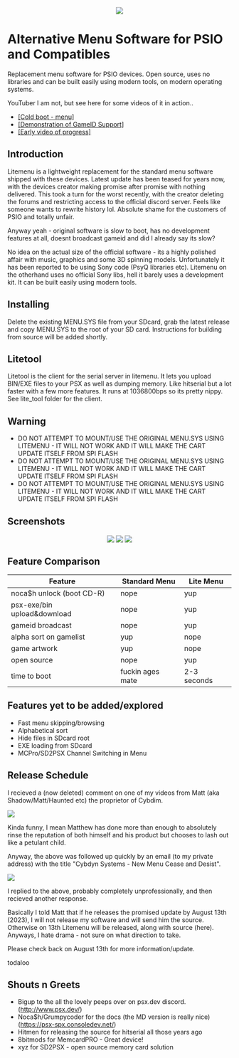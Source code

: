 <p align='center'>
<img align="center"  src="images/litemenu_logo.png">
</p>

# Alternative Menu Software for PSIO and Compatibles

Replacement menu software for PSIO devices. Open source, uses no libraries and can be built easily using modern tools, on modern operating systems.

YouTuber I am not, but see here for some videos of it in action..

* [ [Cold boot - menu]](https://youtu.be/DdBWPib5Gmg)
* [ [Demonstration of GameID Support]](https://youtube.com/shorts/OfLvMkrLHMU)
* [ [Early video of progress]](https://youtu.be/D4ScWW8lv1w)

## Introduction

Litemenu is a lightweight replacement for the standard menu software shipped with these devices. Latest update has been teased for years now, with the devices creator making promise after promise with nothing delivered. This took a turn for the worst recently, with the creator deleting the forums and restricting access to the official discord server. Feels like someone wants to rewrite history lol. Absolute shame for the customers of PSIO and totally unfair. 

Anyway yeah - original software is slow to boot, has no development features at all, doesnt broadcast gameid and did I already say its slow?

No idea on the actual size of the official software - its a highly polished affair with music, graphics and some 3D spinning models. Unfortunately it has been reported to be using Sony code (PsyQ libraries etc).
Litemenu on the otherhand uses no official Sony libs, hell it barely uses a development kit. It can be built easily using modern tools.

## Installing

Delete the existing MENU.SYS file from your SDcard, grab the latest release and copy MENU.SYS to the root of your SD card. 
Instructions for building from source will be added shortly.

## Litetool

Litetool is the client for the serial server in litemenu. It lets you upload BIN/EXE files to your PSX as well as dumping memory. Like hitserial but a lot faster with a few more features. It runs at 1036800bps so its pretty nippy. See lite_tool folder for the client.

## Warning

* DO NOT ATTEMPT TO MOUNT/USE THE ORIGINAL MENU.SYS USING LITEMENU - IT WILL NOT WORK AND IT WILL MAKE THE CART UPDATE ITSELF FROM SPI FLASH
* DO NOT ATTEMPT TO MOUNT/USE THE ORIGINAL MENU.SYS USING LITEMENU - IT WILL NOT WORK AND IT WILL MAKE THE CART UPDATE ITSELF FROM SPI FLASH
* DO NOT ATTEMPT TO MOUNT/USE THE ORIGINAL MENU.SYS USING LITEMENU - IT WILL NOT WORK AND IT WILL MAKE THE CART UPDATE ITSELF FROM SPI FLASH

## Screenshots
<p align='center'>
<img align="center"  src="images/litemenu_logoscreen.png">
<img align="center"  src="images/litemenu_gamelist.jpg">
<img align="center"  src="images/litemenu_sysinfo.jpg">

</p>

## Feature Comparison

Feature|Standard Menu | Lite Menu |
------------|-----|----|
noca$h unlock (boot CD-R)| nope | yup
psx-exe/bin upload&download| nope | yup
gameid broadcast|nope|yup
alpha sort on gamelist |yup|nope
game artwork | yup| nope
open source |nope|yup
time to boot | fuckin ages mate | 2-3 seconds

## Features yet to be added/explored
* Fast menu skipping/browsing
* Alphabetical sort
* Hide files in SDcard root
* EXE loading from SDcard
* MCPro/SD2PSX Channel Switching in Menu

## Release Schedule

I recieved a (now deleted) comment on one of my videos from Matt (aka Shadow/Matt/Haunted etc) the proprietor of Cybdim.


<img  src="images/shadow_message1.PNG"></br>


Kinda funny, I mean Matthew has done more than enough to absolutely rinse the reputation of both himself and his product but chooses to lash out like a petulant child.

Anyway, the above was followed up quickly by an email (to my private address) with the title "Cybdyn Systems - New Menu Cease and Desist".

<img  src="images/shadow_message2.PNG"></br>

I replied to the above, probably completely unprofessionally, and then recieved another response. 

Basically I told Matt that if he releases the promised update by August 13th (2023), I will not release my software and will send him the source. Otherwise on 13th Litemenu will be released, along with source (here). Anyways, I hate drama - not sure on what direction to take.

Please check back on August 13th for more information/update.

todaloo

## Shouts n Greets

* Bigup to the all the lovely peeps over on psx.dev discord. (http://www.psx.dev/)
* Noca$h/Grumpycoder for the docs (the MD version is really nice) (https://psx-spx.consoledev.net/)
* Hitmen for releasing the source for hitserial all those years ago
* 8bitmods for MemcardPRO - Great device!
* xyz for SD2PSX - open source memory card solution 
  








